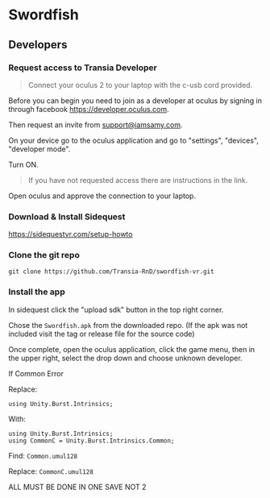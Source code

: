 # Swordfish

## Developers

### Request access to Transia Developer

> Connect your oculus 2 to your laptop with the c-usb cord provided.

Before you can begin you need to join as a developer at oculus by signing in through facebook https://developer.oculus.com.

Then request an invite from support@iamsamy.com.

On your device go to the oculus application and go to "settings", "devices", "developer mode".

Turn ON.

> If you have not requested access there are instructions in the link.

Open oculus and approve the connection to your laptop.

### Download & Install Sidequest

https://sidequestvr.com/setup-howto

### Clone the git repo

`git clone https://github.com/Transia-RnD/swordfish-vr.git`

### Install the app

In sidequest click the "upload sdk" button in the top right corner.

Chose the `Swordfish.apk` from the downloaded repo. (If the apk was not included visit the tag or release file for the source code)

Once complete, open the oculus application, click the game menu, then in the upper right, select the drop down and choose unknown developer.


If Common Error

Replace:

`using Unity.Burst.Intrinsics;`

With:

```
using Unity.Burst.Intrinsics;
using CommonC = Unity.Burst.Intrinsics.Common;
```

Find: `Common.umul128`

Replace: `CommonC.umul128`

ALL MUST BE DONE IN ONE SAVE NOT 2